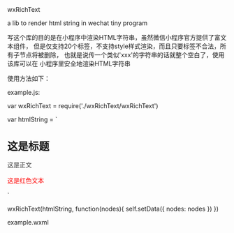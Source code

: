 
wxRichText

a lib to render html string in wechat tiny program

写这个库的目的是在小程序中渲染HTML字符串，虽然微信小程序官方提供了富文本组件，
但是仅支持20个标签，不支持style样式渲染，而且只要标签不合法，所有子节点将被删除，
也就是说传一个类似'<html>xxx</html>'的字符串的话就整个空白了，使用该库可以在
小程序里安全地渲染HTML字符串 

使用方法如下：

example.js:

var wxRichText = require('./wxRichText/wxRichText')

var htmlString = `
<html>
  <head>
    <style>
      body { padding: 20px; }
      .container { margin: 0 auto; }
      .container .title { font-size: 24px; }
      .container p { margin: 16px 0; color: #333; }
      p.red { color: red; }
    </style>
  </head>
  <body>
    <div class="container">
      <h1 class="title">这是标题</h1>
      <div class="content">
        <p>这是正文</p>
        <p class="red">这是红色文本</p>
      </div>
    </div>
  </body>
</html>
`

wxRichText(htmlString, function(nodes){
  self.setData({
    nodes: nodes
  })
})

example.wxml
<rich-text nodes="{{nodes}}" />



